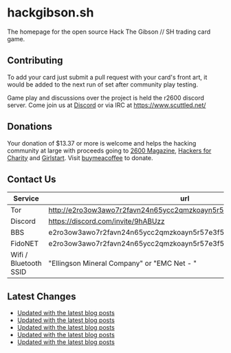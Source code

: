 # hackgibson.sh
The homepage for the open source Hack The Gibson // SH trading card game.


## Contributing

To add your card just submit a pull request with your card's front art, it would be added to the next run of set after community play testing.

Game play and discussions over the project is held the r2600 discord server. Come join us at [Discord](https://discord.com/invite/9hABUzz) or via IRC at https://www.scuttled.net/


## Donations

Your donation of $13.37 or more is welcome and helps the hacking community at large with proceeds going to [2600 Magazine](https://2600.com/), [Hackers for Charity](https://hackersforcharity.org) and [Girlstart](https://girlstart.org).  Visit [buymeacoffee](https://www.buymeacoffee.com/hackgibson.sh) to donate.


## Contact Us

Service | url
-|-
Tor | http://e2ro3ow3awo7r2favn24n65ycc2qmzkoayn5r57e3f56nvjwdcgg32ad.onion
Discord | https://discord.com/invite/9hABUzz
BBS | e2ro3ow3awo7r2favn24n65ycc2qmzkoayn5r57e3f56nvjwdcgg32ad.onion:23
FidoNET | e2ro3ow3awo7r2favn24n65ycc2qmzkoayn5r57e3f56nvjwdcgg32ad.onion:24554
Wifi / Bluetooth SSID | "Ellingson Mineral Company" or "EMC Net - <fidonet address>"

## Latest Changes
<!-- BLOG-POST-LIST:START -->
- [Updated with the latest blog posts](https://github.com/DFW2600/hackgibson.sh/commit/ef4d4c3fc9ab0eee50a83ec87ba0ad6e4defde45)
- [Updated with the latest blog posts](https://github.com/DFW2600/hackgibson.sh/commit/f742962410dfac0c99e421aa718174885e4212ca)
- [Updated with the latest blog posts](https://github.com/DFW2600/hackgibson.sh/commit/6f86d5d8da04af50bf6b92a39d0676d578f65387)
- [Updated with the latest blog posts](https://github.com/DFW2600/hackgibson.sh/commit/d30cf1e6da3eb1359fc0da0926f15a1ec822a3dd)
- [Updated with the latest blog posts](https://github.com/DFW2600/hackgibson.sh/commit/8db71144de60ccdbc014fa6dd446de223f68e68a)
<!-- BLOG-POST-LIST:END -->

